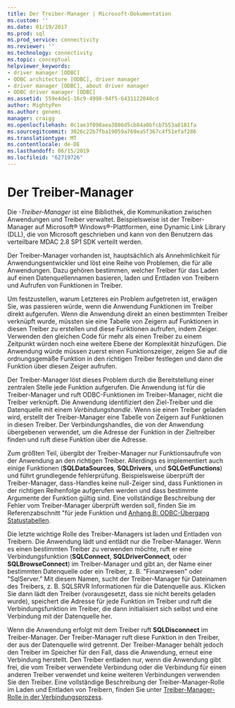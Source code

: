 ```yaml
---
title: Der Treiber-Manager | Microsoft-Dokumentation
ms.custom: ''
ms.date: 01/19/2017
ms.prod: sql
ms.prod_service: connectivity
ms.reviewer: ''
ms.technology: connectivity
ms.topic: conceptual
helpviewer_keywords:
- driver manager [ODBC]
- ODBC architecture [ODBC], driver manager
- driver manager [ODBC], about driver manager
- ODBC driver manager [ODBC]
ms.assetid: 559e4de1-16c9-4998-94f5-6431122040cd
author: MightyPen
ms.author: genemi
manager: craigg
ms.openlocfilehash: 0c1ae3f098aea3886d5cb84a0bfcb7553a8181fa
ms.sourcegitcommit: 3026c22b7fba19059a769ea5f367c4f51efaf286
ms.translationtype: MT
ms.contentlocale: de-DE
ms.lasthandoff: 06/15/2019
ms.locfileid: "62719726"
---
```

# <a name="the-driver-manager"></a>Der Treiber-Manager
Die *-Treiber-Manager* ist eine Bibliothek, die Kommunikation zwischen Anwendungen und Treiber verwaltet. Beispielsweise ist der Treiber-Manager auf Microsoft® Windows®-Plattformen, eine Dynamic Link Library (DLL), die von Microsoft geschrieben und kann von den Benutzern das verteilbare MDAC 2.8 SP1 SDK verteilt werden.  
  
 Der Treiber-Manager vorhanden ist, hauptsächlich als Annehmlichkeit für Anwendungsentwickler und löst eine Reihe von Problemen, die für alle Anwendungen. Dazu gehören bestimmen, welcher Treiber für das Laden auf einen Datenquellennamen basieren, laden und Entladen von Treibern und Aufrufen von Funktionen in Treiber.  
  
 Um festzustellen, warum Letzteres ein Problem aufgetreten ist, erwägen Sie, was passieren würde, wenn die Anwendung Funktionen im Treiber direkt aufgerufen. Wenn die Anwendung direkt an einen bestimmten Treiber verknüpft wurde, müssten sie eine Tabelle von Zeigern auf Funktionen in diesen Treiber zu erstellen und diese Funktionen aufrufen, indem Zeiger. Verwenden den gleichen Code für mehr als einen Treiber zu einem Zeitpunkt würden noch eine weitere Ebene der Komplexität hinzufügen. Die Anwendung würde müssen zuerst einen Funktionszeiger, zeigen Sie auf die ordnungsgemäße Funktion in den richtigen Treiber festlegen und dann die Funktion über diesen Zeiger aufrufen.  
  
 Der Treiber-Manager löst dieses Problem durch die Bereitstellung einer zentralen Stelle jede Funktion aufgerufen. Die Anwendung ist für die Treiber-Manager und ruft ODBC-Funktionen im Treiber-Manager, nicht die Treiber verknüpft. Die Anwendung identifiziert den Ziel-Treiber und die Datenquelle mit einem *Verbindungshandle*. Wenn sie einen Treiber geladen wird, erstellt der Treiber-Manager eine Tabelle von Zeigern auf Funktionen in diesen Treiber. Der Verbindungshandles, die von der Anwendung übergebenen verwendet, um die Adresse der Funktion in der Zieltreiber finden und ruft diese Funktion über die Adresse.  
  
 Zum größten Teil, übergibt der Treiber-Manager nur Funktionsaufrufe von der Anwendung an den richtigen Treiber. Allerdings es implementiert auch einige Funktionen (**SQLDataSources**, **SQLDrivers**, und **SQLGetFunctions**) und führt grundlegende fehlerprüfung. Beispielsweise überprüft der Treiber-Manager, dass-Handles keine null-Zeiger sind, dass Funktionen in der richtigen Reihenfolge aufgerufen werden und dass bestimmte Argumente der Funktion gültig sind. Eine vollständige Beschreibung der Fehler vom Treiber-Manager überprüft werden soll, finden Sie im Referenzabschnitt "für jede Funktion und [Anhang B: ODBC-Übergang Statustabellen](../../odbc/reference/appendixes/appendix-b-odbc-state-transition-tables.md).  
  
 Die letzte wichtige Rolle des Treiber-Managers ist laden und Entladen von Treibern. Die Anwendung lädt und entlädt nur die Treiber-Manager. Wenn es einen bestimmten Treiber zu verwenden möchte, ruft er eine Verbindungsfunktion (**SQLConnect**, **SQLDriverConnect**, oder **SQLBrowseConnect**) im Treiber-Manager und gibt an, der Name einer bestimmten Datenquelle oder ein Treiber, z. B. "Finanzwesen" oder "SqlServer." Mit diesem Namen, sucht der Treiber-Manager für Dateinamen des Treibers, z. B. SQLSRVR Informationen für die Datenquelle aus. Klicken Sie dann lädt den Treiber (vorausgesetzt, dass sie nicht bereits geladen wurde), speichert die Adresse für jede Funktion im Treiber und ruft die Verbindungsfunktion im Treiber, die dann initialisiert sich selbst und eine Verbindung mit der Datenquelle her.  
  
 Wenn die Anwendung erfolgt mit dem Treiber ruft **SQLDisconnect** im Treiber-Manager. Der Treiber-Manager ruft diese Funktion in den Treiber, der aus der Datenquelle wird getrennt. Der Treiber-Manager behält jedoch den Treiber im Speicher für den Fall, dass die Anwendung, erneut eine Verbindung herstellt. Den Treiber entladen nur, wenn die Anwendung gibt frei, die vom Treiber verwendete Verbindung oder die Verbindung für einen anderen Treiber verwendet und keine weiteren Verbindungen verwenden Sie den Treiber. Eine vollständige Beschreibung der Treiber-Manager-Rolle im Laden und Entladen von Treibern, finden Sie unter [Treiber-Manager-Rolle in der Verbindungsprozess](../../odbc/reference/develop-app/driver-manager-s-role-in-the-connection-process.md).
